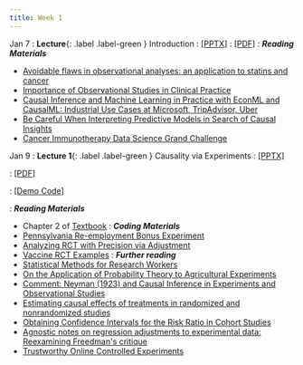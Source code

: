 ```yaml
---
title: Week 1
---
```


Jan 7
: **Lecture**{: .label .label-green } Introduction
  : [[PPTX]](https://github.com/stanford-msande228/winter25/raw/main/assets/presentations/MSANDE228_Introduction.pptx)
  : [[PDF]](https://github.com/stanford-msande228/winter25/raw/main/assets/presentations/MSANDE228_Introduction.pdf)
: ***Reading Materials***
- [Avoidable flaws in observational analyses: an application to statins and cancer](https://www.nature.com/articles/s41591-019-0597-x)
- [Importance of Observational Studies in Clinical Practice](https://reader.elsevier.com/reader/sd/pii/S0149291807001841?token=0B979B919B9985F0848EEBBC480973DE11B3C4C25792D181F5E150D0D1273372545994BBB41517CFD41E029ABDFFEC25&originRegion=us-east-1&originCreation=20230110025926)
- [Causal Inference and Machine Learning in Practice with EconML and CausalML: Industrial Use Cases at Microsoft, TripAdvisor, Uber](https://causal-machine-learning.github.io/kdd2021-tutorial/)
- [Be Careful When Interpreting Predictive Models in Search of Causal Insights](https://towardsdatascience.com/be-careful-when-interpreting-predictive-models-in-search-of-causal-insights-e68626e664b6)
- [Cancer Immunotherapy Data Science Grand Challenge](https://www.topcoder.com/challenges/0494170d-3136-4139-89e0-6c1b009c66a2)

Jan 9
: **Lecture 1**{: .label .label-green } Causality via Experiments
  : [[PPTX]](https://github.com/stanford-msande228/winter25/raw/main/assets/presentations/MSANDE228_Lecture2_Causality_via_Experiments.pptx)

  : [[PDF]](https://github.com/stanford-msande228/winter25/raw/main/assets/presentations/MSANDE228_Lecture2_Causality_via_Experiments.pdf)
  
  : [[Demo Code]](https://colab.research.google.com/github/stanford-msande228/winter25/blob/main/assets/code/Lecture1-Demo.ipynb)

: ***Reading Materials***
- Chapter 2 of [Textbook](https://causalml-book.org)
: ***Coding Materials***
- [Pennsylvania Re-employment Bonus Experiment](https://github.com/CausalAIBook/MetricsMLNotebooks/blob/main/CM1/python-rct-penn-precision-adj.ipynb)
- [Analyzing RCT with Precision via Adjustment](https://github.com/CausalAIBook/MetricsMLNotebooks/blob/main/CM1/python-sim-precision-adj.ipynb)
- [Vaccine RCT Examples](https://github.com/CausalAIBook/MetricsMLNotebooks/blob/main/CM1/python-rct-vaccines.ipynb)
: ***Further reading***
- [Statistical Methods for Research Workers](https://link.springer.com/chapter/10.1007/978-1-4612-4380-9_6)
- [On the Application of Probability Theory to Agricultural Experiments](https://www.jstor.org/stable/2245382)
- [Comment: Neyman (1923) and Causal Inference in Experiments and Observational Studies](https://www.jstor.org/stable/2245383)
- [Estimating causal effects of treatments in randomized and nonrandomized studies](http://www.fsb.muohio.edu/lij14/420_paper_Rubin74.pdf)
- [Obtaining Confidence Intervals for the Risk Ratio in Cohort Studies](https://www.jstor.org/stable/pdf/2530610.pdf)
- [Agnostic notes on regression adjustments to experimental data: Reexamining Freedman's critique](https://arxiv.org/abs/1208.2301)
- [Trustworthy Online Controlled Experiments](https://experimentguide.com/)

